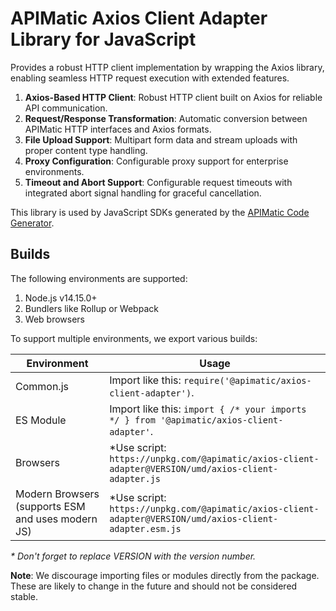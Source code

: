 # APIMatic Axios Client Adapter Library for JavaScript

Provides a robust HTTP client implementation by wrapping the Axios library, enabling seamless HTTP request execution with extended features.

1. **Axios-Based HTTP Client**: Robust HTTP client built on Axios for reliable API communication.
2. **Request/Response Transformation**: Automatic conversion between APIMatic HTTP interfaces and Axios formats.
3. **File Upload Support**: Multipart form data and stream uploads with proper content type handling.
4. **Proxy Configuration**: Configurable proxy support for enterprise environments.
5. **Timeout and Abort Support**: Configurable request timeouts with integrated abort signal handling for graceful cancellation.

This library is used by JavaScript SDKs generated by the [APIMatic Code Generator](http://www.apimatic.io).

## Builds

The following environments are supported:

1. Node.js v14.15.0+
2. Bundlers like Rollup or Webpack
3. Web browsers

To support multiple environments, we export various builds:

| Environment | Usage |  
| --- | --- |  
| Common.js | Import like this: `require('@apimatic/axios-client-adapter')`. |  
| ES Module | Import like this: `import { /* your imports */ } from '@apimatic/axios-client-adapter'`. |  
| Browsers | *Use script: `https://unpkg.com/@apimatic/axios-client-adapter@VERSION/umd/axios-client-adapter.js` |  
| Modern Browsers (supports ESM and uses modern JS) | *Use script: `https://unpkg.com/@apimatic/axios-client-adapter@VERSION/umd/axios-client-adapter.esm.js` |  

_* Don't forget to replace VERSION with the version number._

**Note**: We discourage importing files or modules directly from the package. These are likely to change in the future and should not be considered stable.